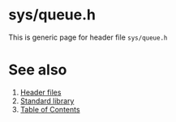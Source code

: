 # sys/queue.h
This is generic page for header file `sys/queue.h`
# See also
1. [Header files](../README.md)
2. [Standard library](../../README.md)
3. [Table of Contents](../../../README.md)
